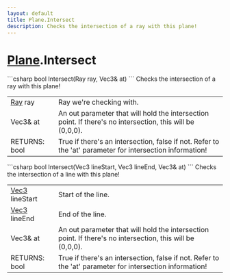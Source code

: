 ```yaml
---
layout: default
title: Plane.Intersect
description: Checks the intersection of a ray with this plane!
---
```

# [Plane]({{site.url}}/Pages/Reference/Plane.html).Intersect

<div class='signature' markdown='1'>
```csharp
bool Intersect(Ray ray, Vec3& at)
```
Checks the intersection of a ray with this plane!
</div>

|  |  |
|--|--|
|[Ray]({{site.url}}/Pages/Reference/Ray.html) ray|Ray we're checking with.|
|Vec3& at|An out parameter that will hold the intersection             point. If there's no intersection, this will be (0,0,0).|
|RETURNS: bool|True if there's an intersection, false if not. Refer to the 'at' parameter for intersection information!|

<div class='signature' markdown='1'>
```csharp
bool Intersect(Vec3 lineStart, Vec3 lineEnd, Vec3& at)
```
Checks the intersection of a line with this plane!
</div>

|  |  |
|--|--|
|[Vec3]({{site.url}}/Pages/Reference/Vec3.html) lineStart|Start of the line.|
|[Vec3]({{site.url}}/Pages/Reference/Vec3.html) lineEnd|End of the line.|
|Vec3& at|An out parameter that will hold the intersection             point. If there's no intersection, this will be (0,0,0).|
|RETURNS: bool|True if there's an intersection, false if not. Refer to the 'at' parameter for intersection information!|




